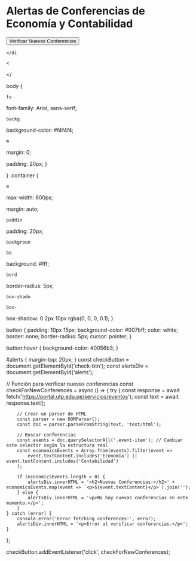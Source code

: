 <!DOCTYPE html>
<html lang="es">
<head>
    <meta charset="UTF-8">
    <meta name="viewport" content="width=device-width, initial-scale=1.0">
    
    
<title>Alertas de Conferencias</title>
    <link rel="stylesheet" href="styles.css">
</head>
<body>
    <div class="container">
        
  
<h1>Alertas de Conferencias de Economía y Contabilidad</h1>
        
       
<button id="check-btn">Verificar Nuevas Conferencias</button>
        
   
<div id="alerts"></div>
    
    </di
</div>
    
    <
<script src="script.js"></script>
</body>

</
</html>
body {
    
    fo
font-family: Arial, sans-serif;
    
    backg

 
background-color: #f4f4f4;
    
    m
margin: 0;
    
 
padding: 20px;
}


}
.container {
    
    m
max-width: 600px;
    
    
margin: auto;
    
    paddin

   
padding: 20px;
    
    backgroun

    ba
background: #fff;
    
    bord

   
border-radius: 5px;
    
    box-shado

    box-

   
box-shadow: 0 2px 10px rgba(0, 0, 0, 0.1);
}

button {
    padding: 10px 15px;
    background-color: #007bff;
    color: white;
    border: none;
    border-radius: 5px;
    cursor: pointer;
}

button:hover {
    background-color: #0056b3;
}

#alerts {
    margin-top: 20px;
}
const checkButton = document.getElementById('check-btn');
const alertsDiv = document.getElementById('alerts');

// Función para verificar nuevas conferencias
const checkForNewConferences = async () => {
    try {
        const response = await fetch('https://portal.utp.edu.pe/servicios/eventos');
        const text = await response.text();
        
        // Crear un parser de HTML
        const parser = new DOMParser();
        const doc = parser.parseFromString(text, 'text/html');
        
        // Buscar conferencias
        const events = doc.querySelectorAll('.event-item'); // Cambiar este selector según la estructura real
        const economicsEvents = Array.from(events).filter(event => 
            event.textContent.includes('Economía') || event.textContent.includes('Contabilidad')
        );

        if (economicsEvents.length > 0) {
            alertsDiv.innerHTML = '<h2>Nuevas Conferencias:</h2>' + economicsEvents.map(event => `<p>${event.textContent}</p>`).join('');
        } else {
            alertsDiv.innerHTML = '<p>No hay nuevas conferencias en este momento.</p>';
        }
    } catch (error) {
        console.error('Error fetching conferences:', error);
        alertsDiv.innerHTML = '<p>Error al verificar conferencias.</p>';
    }
};

checkButton.addEventListener('click', checkForNewConferences);

